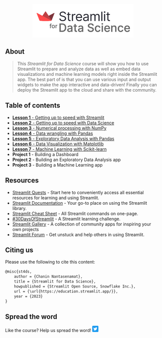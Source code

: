 <p align="center">
  <img src="./img/logo.png" width="65%">
</p>

## About
> This *Streamlit for Data Science* course will show you how to use Streamlit to prepare and analyze data as well as embed data visualizations and machine learning models right inside the Streamlit app. The best part of is that you can use various input and output widgets to make the app interactive and data-driven! Finally you can deploy the Streamlit app to the cloud and share with the community.

## Table of contents
- [**Lesson 1** - Getting up to speed with Streamlit](./content/Lesson-1.md)
- [**Lesson 2** - Getting up to speed with Data Science](./content/Lesson-2.md)
- [**Lesson 3** - Numerical processing with NumPy](./content/Lesson-3.md)
- [**Lesson 4** - Data wrangling with Pandas](./content/Lesson-4.md)
- [**Lesson 5** - Exploratory Data Analysis with Pandas](./content/Lesson-5.md)
- [**Lesson 6** - Data Visualization with Matplotlib](./content/Lesson-6.md)
- [**Lesson 7** - Machine Learning with Scikit-learn](./content/Lesson-7.md)
- **Project 1** - Building a Dashboard
- **Project 2** - Building an Exploratory Data Analysis app
- **Project 3** - Building a Machine Learning app

## Resources
- [Streamlit Quests](https://blog.streamlit.io/streamlit-quests-getting-started-with-streamlit/) - Start here to conveniently access all essential resources for learning and using Streamlit.
- [Streamlit Documentation](https://docs.streamlit.io/) - Your go-to place on using the Streamlit library.
- [Streamlit Cheat Sheet](https://docs.streamlit.io/library/cheatsheet) - All Streamlit commands on one-page.
- [#30DaysOfStreamlit](https://30days.streamlit.app/) - A Streamlit learning challenge.
- [Streamlit Gallery](https://streamlit.io/gallery) - A collection of community apps for inspiring your own projects
- [Streamlit Forum](https://discuss.streamlit.io/) - Get unstuck and help others in using Streamlit.

## Citing us
Please use the following to cite this content:
```
@misc{st4ds,
    author = {Chanin Nantasenamat},
    title = {Streamlit for Data Science},
    howpublished = {Streamlit Open Source, Snowflake Inc.},
    url = {\url{https://education.streamlit.app/}},
    year = {2023}
}
```

## Spread the word
Like the course? Help us spread the word!
<img src="img/Twitter social icons - rounded square - blue.png" width="20">
